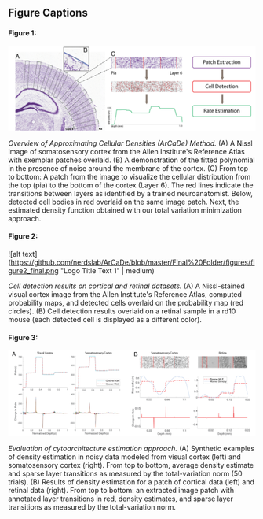 ## Figure Captions

#### Figure 1:

![alt text](https://github.com/nerdslab/ArCaDe/blob/master/Final%20Folder/figures/figure1_final.png "Logo Title Text 1")

*Overview of Approximating Cellular Densities (ArCaDe) Method.* (A) A Nissl image of somatosensory cortex from the Allen Institute's Reference Atlas with exemplar patches overlaid. (B) A demonstration of the fitted polynomial in the presence of noise around the membrane of the cortex. (C) From top to bottom: A patch from the image to visualize the cellular distribution from the top (pia) to the bottom of the cortex (Layer 6). The red lines indicate the transitions between layers as identified by a trained neuroanatomist. Below, detected cell bodies in red overlaid on the same image patch. Next, the estimated density function obtained with our total variation minimization approach.


#### Figure 2:

![alt text](https://github.com/nerdslab/ArCaDe/blob/master/Final%20Folder/figures/figure2_final.png "Logo Title Text 1" | medium)

*Cell detection results on cortical and retinal datasets.* (A) A Nissl-stained visual cortex image from the Allen Institute's Reference Atlas, computed probability maps, and detected cells overlaid on the probability map (red circles). (B) Cell detection results overlaid on a retinal sample in a rd10 mouse (each detected cell is displayed as a different color).


#### Figure 3:

![alt text](https://github.com/nerdslab/ArCaDe/blob/master/Final%20Folder/figures/figure3_final.png "Logo Title Text 1")

*Evaluation of cytoarchitecture estimation approach.* (A) Synthetic examples of density estimation in noisy data modeled from visual cortex (left) and somatosensory cortex (right). From top to bottom, average density estimate and sparse layer transitions as measured by the total-variation norm (50 trials). (B) Results of density estimation for a patch of cortical data (left) and retinal data (right). From top to bottom: an extracted image patch with annotated layer transitions in red, density estimates, and sparse layer transitions as measured by the total-variation norm.
